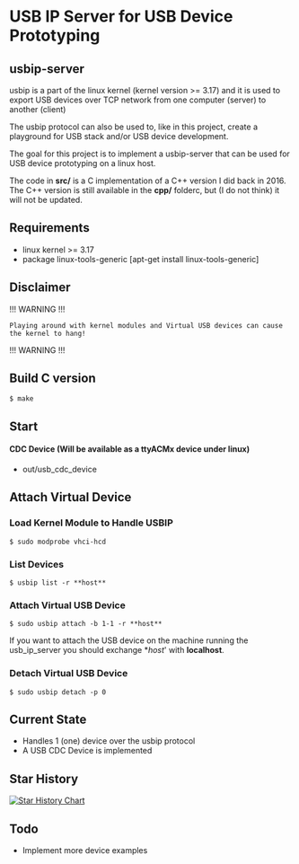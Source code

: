 # USB IP Server for USB Device Prototyping

## usbip-server

usbip is a part of the linux kernel (kernel version >= 3.17) and it is used to export
USB devices over TCP network from one computer (server) to another (client)

The usbip protocol can also be used to, like in this project, create a playground for
USB stack and/or USB device development.

The goal for this project is to implement a usbip-server that can be used for USB
device prototyping on a linux host.

The code in **src/** is a C implementation of a C++ version I did back in 2016.
The C++ version is still available in the **cpp/** folderc, but (I do not think) it will not be updated.

## Requirements

- linux kernel >= 3.17
- package linux-tools-generic [apt-get install linux-tools-generic]

## Disclaimer

!!! WARNING !!!

    Playing around with kernel modules and Virtual USB devices can cause the kernel to hang!

!!! WARNING !!!

## Build C version

```
$ make
```

## Start

#### CDC Device (Will be available as a ttyACMx device under linux)
- out/usb_cdc_device

## Attach Virtual Device

### Load Kernel Module to Handle USBIP

```
$ sudo modprobe vhci-hcd
```

### List Devices

```
$ usbip list -r **host**
```

### Attach Virtual USB Device

```
$ sudo usbip attach -b 1-1 -r **host**
```

If you want to attach the USB device on the machine running the usb_ip_server you should exchange **host*' with **localhost**.

### Detach Virtual USB Device

```
$ sudo usbip detach -p 0
```

## Current State

- Handles 1 (one) device over the usbip protocol
- A USB CDC Device is implemented

## Star History

[![Star History Chart](https://api.star-history.com/svg?repos=freand76/usbip-server&type=Date)](https://star-history.com/#freand76/usbip-server&Date)

## Todo

- Implement more device examples

